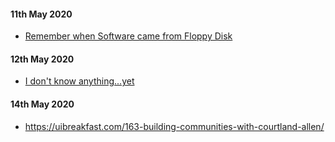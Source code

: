 #### 11th May 2020
- [Remember when Software came from Floppy Disk](https://castbox.fm/episode/129%3A-Remember-When-Software-Came-on-Floppy-Disks--id2373419-id256957485?utm_source=website&utm_medium=dlink&utm_campaign=web_share&utm_content=129%3A%20Remember%20When%20Software%20Came%20on%20Floppy%20Disks%3F-CastBox_FM)


#### 12th May 2020
- [I don't know anything...yet](https://castbox.fm/episode/155.-"I-don't-know-anything"---It's-OK-to-not-know%2C-It's-what-you-do-after-you-know-you-don't-know-id522104-id262277306?utm_source=website&utm_medium=dlink&utm_campaign=web_share&utm_content=155.%20%22I%20don't%20know%20anything%22%20--%20It's%20OK%20to%20not%20know%2C%20It's%20what%20you%20do%20after%20you%20know%20you%20don't%20know-CastBox_FM)


#### 14th May 2020
- https://uibreakfast.com/163-building-communities-with-courtland-allen/
